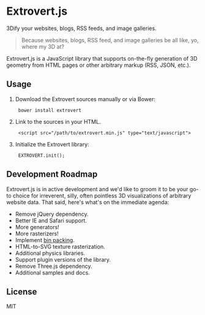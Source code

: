 # Extrovert.js #

3Dify your websites, blogs, RSS feeds, and image galleries.

>Because websites, blogs, RSS feed, and image galleries be all like, yo, where my 3D at?

Extrovert.js is a JavaScript library that supports on-the-fly generation of 3D geometry from HTML pages or other arbitrary markup (RSS, JSON, etc.).

## Usage ##

1. Download the Extrovert sources manually or via Bower:

        bower install extrovert

2. Link to the sources in your HTML.

        <script src="/path/to/extrovert.min.js" type="text/javascript">

3. Initialize the Extrovert library:

        EXTROVERT.init();

## Development Roadmap ##

Extrovert.js is in active development and we'd like to groom it to be your go-to choice for irreverent, silly, often pointless 3D visualizations of arbitrary website data. That said, here's what's on the immediate agenda:

- Remove jQuery dependency.
- Better IE and Safari support.
- More generators!
- More rasterizers!
- Implement [bin packing](http://codeincomplete.com/posts/2011/5/7/bin_packing/).
- HTML-to-SVG texture rasterization.
- Additional physics libraries.
- Support plugin versions of the library.
- Remove Three.js dependency.
- Additional samples and docs.

## License ##

MIT
